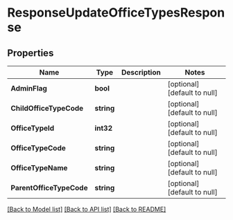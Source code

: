 # ResponseUpdateOfficeTypesResponse

## Properties
Name | Type | Description | Notes
------------ | ------------- | ------------- | -------------
**AdminFlag** | **bool** |  | [optional] [default to null]
**ChildOfficeTypeCode** | **string** |  | [optional] [default to null]
**OfficeTypeId** | **int32** |  | [optional] [default to null]
**OfficeTypeCode** | **string** |  | [optional] [default to null]
**OfficeTypeName** | **string** |  | [optional] [default to null]
**ParentOfficeTypeCode** | **string** |  | [optional] [default to null]

[[Back to Model list]](../README.md#documentation-for-models) [[Back to API list]](../README.md#documentation-for-api-endpoints) [[Back to README]](../README.md)


